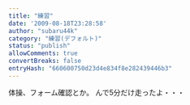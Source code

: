 ```yaml
---
title: "練習"
date: '2009-08-18T23:28:58'
author: "subaru44k"
category: "練習(デフォルト)"
status: "publish"
allowComments: true
convertBreaks: false
entryHash: "660600750d23d4e834f8e282439446b3"
---
```

体操、フォーム確認とか。
んで5分だけ走ったよ・・・
